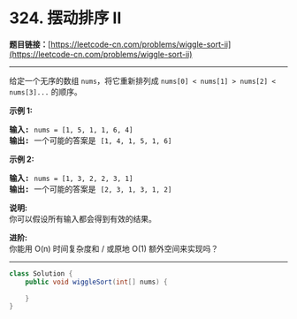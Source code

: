 # 324. 摆动排序 II

**题目链接：**[https://leetcode-cn.com/problems/wiggle-sort-ii](https://leetcode-cn.com/problems/wiggle-sort-ii)

---

<div class="content__1Y2H">
 <div class="notranslate">
  <p>给定一个无序的数组&nbsp;<code>nums</code>，将它重新排列成&nbsp;<code>nums[0] &lt; nums[1] &gt; nums[2] &lt; nums[3]...</code>&nbsp;的顺序。</p> 
  <p><strong>示例&nbsp;1:</strong></p> 
  <pre class="language-text"><strong>输入: </strong><code>nums = [1, 5, 1, 1, 6, 4]</code>
<strong>输出: </strong>一个可能的答案是 <code>[1, 4, 1, 5, 1, 6]</code></pre> 
  <p><strong>示例 2:</strong></p> 
  <pre class="language-text"><strong>输入: </strong><code>nums = [1, 3, 2, 2, 3, 1]</code>
<strong>输出:</strong> 一个可能的答案是 <code>[2, 3, 1, 3, 1, 2]</code></pre> 
  <p><strong>说明:</strong><br> 你可以假设所有输入都会得到有效的结果。</p> 
  <p><strong>进阶:</strong><br> 你能用&nbsp;O(n) 时间复杂度和 / 或原地 O(1) 额外空间来实现吗？</p> 
 </div>
</div>

---

```java
class Solution {
    public void wiggleSort(int[] nums) {
        
    }
}
```